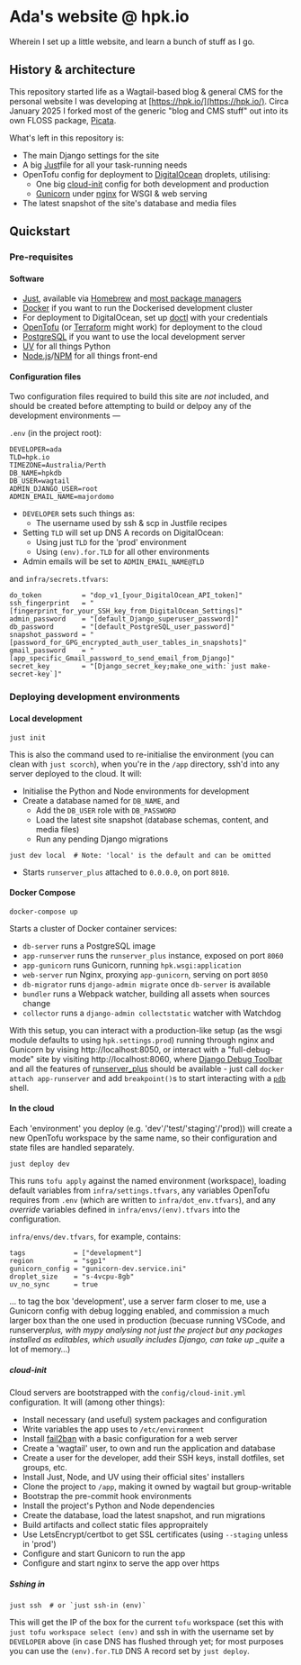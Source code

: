 # Ada's website @ hpk.io

Wherein I set up a little website, and learn a bunch of stuff as I go.

## History & architecture

This repository started life as a Wagtail-based blog & general CMS for the personal website I was
developing at [https://hpk.io/](https://hpk.io/). Circa January 2025 I forked most of the generic
"blog and CMS stuff" out into its own FLOSS package, [Picata](https://pypi.org/project/picata/).

What's left in this repository is:

- The main Django settings for the site
- A big [Just](https://just.systems)file for all your task-running needs
- OpenTofu config for deployment to [DigitalOcean](https://www.digitalocean.com)
  droplets, utilising:
  - One big [cloud-init](http://cloud-init.io) config for both development and production
  - [Gunicorn](https://gunicorn.org) under [nginx](https://nginx.org/en/) for WSGI & web serving
- The latest snapshot of the site's database and media files

## Quickstart

### Pre-requisites

#### Software

- [Just](https://just.systems), available via [Homebrew](https://brew.sh) and [most package managers](https://github.com/casey/just?tab=readme-ov-file#installation)
- [Docker](https://www.docker.com) if you want to run the Dockerised development cluster
- For deployment to DigitalOcean, set up [doctl](https://docs.digitalocean.com/reference/doctl/)
  with your credentials
- [OpenTofu](https://opentofu.org) (or [Terraform](https://www.terraform.io) might work) for
  deployment to the cloud
- [PostgreSQL](https://www.postgresql.org) if you want to use the local development server
- [UV](https://docs.astral.sh/uv/) for all things Python
- [Node.js](https://nodejs.org/en)/[NPM](https://www.npmjs.com) for all things front-end

#### Configuration files

Two configuration files required to build this site are _not_ included, and should be created
before attempting to build or delpoy any of the development environments —

`.env` (in the project root):

```
DEVELOPER=ada
TLD=hpk.io
TIMEZONE=Australia/Perth
DB_NAME=hpkdb
DB_USER=wagtail
ADMIN_DJANGO_USER=root
ADMIN_EMAIL_NAME=majordomo
```

- `DEVELOPER` sets such things as:
  - The username used by ssh & scp in Justfile recipes
- Setting `TLD` will set up DNS A records on DigitalOcean:
  - Using just `TLD` for the 'prod' environment
  - Using `(env).for.TLD` for all other environments
- Admin emails will be set to `ADMIN_EMAIL_NAME@TLD`

and `infra/secrets.tfvars`:

```
do_token          = "dop_v1_[your_DigitalOcean_API_token]"
ssh_fingerprint   = "[fingerprint_for_your_SSH_key_from_DigitalOcean_Settings]"
admin_password    = "[default_Django_superuser_password]"
db_password       = "[default_PostgreSQL_user_password]"
snapshot_password = "[password_for_GPG_encrypted_auth_user_tables_in_snapshots]"
gmail_password    = "[app_specific_Gmail_password_to_send_email_from_Django]"
secret_key        = "[Django_secret_key;make_one_with:`just make-secret-key`]"
```

### Deploying development environments

#### Local development

```shell
just init
```

This is also the command used to re-initialise the environment (you can clean
with `just scorch`), when you're in the `/app` directory, ssh'd into any server
deployed to the cloud. It will:

- Initialise the Python and Node environments for development
- Create a database named for `DB_NAME`, and
  - Add the `DB_USER` role with `DB_PASSWORD`
  - Load the latest site snapshot (database schemas, content, and media files)
  - Run any pending Django migrations

```shell
just dev local  # Note: 'local' is the default and can be omitted
```

- Starts `runserver_plus` attached to `0.0.0.0`, on port `8010`.

#### Docker Compose

```shell
docker-compose up
```

Starts a cluster of Docker container services:

- `db-server` runs a PostgreSQL image
- `app-runserver` runs the `runserver_plus` instance, exposed on port `8060`
- `app-gunicorn` runs Gunicorn, running `hpk.wsgi:application`
- `web-server` run Nginx, proxying `app-gunicorn`, serving on port `8050`
- `db-migrator` runs `django-admin migrate` once `db-server` is available
- `bundler` runs a Webpack watcher, building all assets when sources change
- `collector` runs a `django-admin collectstatic` watcher with Watchdog

With this setup, you can interact with a production-like setup (as the wsgi
module defaults to using `hpk.settings.prod`) running through nginx and Gunicorn
by vising http://localhost:8050, or interact with a "full-debug-mode" site by
visiting http://localhost:8060, where
[Django Debug Toolbar](https://django-debug-toolbar.readthedocs.io/en/latest/)
and all the features of
[runserver_plus](https://django-extensions.readthedocs.io/en/latest/runserver_plus.html)
should be available - just call `docker attach app-runserver` and add
`breakpoint()`s to start interacting with a
[`pdb`](https://docs.python.org/3/library/pdb.html) shell.

#### In the cloud

Each 'environment' you deploy (e.g. 'dev'/'test/'staging'/'prod)) will create a
new OpenTofu workspace by the same name, so their configuration and state files
are handled separately.

```shell
just deploy dev
```

This runs `tofu apply` against the named environment (workspace), loading
default variables from `infra/settings.tfvars`, any variables OpenTofu requires
from `.env` (which are written to `infra/dot_env.tfvars`), and any _override_
variables defined in `infra/envs/(env).tfvars` into the configuration.

`infra/envs/dev.tfvars`, for example, contains:

```
tags            = ["development"]
region          = "sgp1"
gunicorn_config = "gunicorn-dev.service.ini"
droplet_size    = "s-4vcpu-8gb"
uv_no_sync      = true
```

… to tag the box 'development', use a server farm closer to me, use a Gunicorn
config with debug logging enabled, and commission a much larger box than the one
used in production (becuase running VSCode, and runserver*plus, with mypy
analysing not just the project but any packages installed as editables, which
usually includes Django, can take up \_quite* a lot of memory…)

##### cloud-init

Cloud servers are bootstrapped with the `config/cloud-init.yml` configuration.
It will (among other things):

- Install necessary (and useful) system packages and configuration
- Write variables the app uses to `/etc/environment`
- Install [fail2ban](https://fail2ban.readthedocs.io/) with a basic configuration for a web server
- Create a 'wagtail' user, to own and run the application and database
- Create a user for the developer, add their SSH keys, install dotfiles, set groups, etc.
- Install Just, Node, and UV using their official sites' installers
- Clone the project to `/app`, making it owned by wagtail but group-writable
- Bootstrap the pre-commit hook environments
- Install the project's Python and Node dependencies
- Create the database, load the latest snapshot, and run migrations
- Build artifacts and collect static files appropraitely
- Use LetsEncrypt/certbot to get SSL certificates (using `--staging` unless in 'prod')
- Configure and start Gunicorn to run the app
- Configure and start nginx to serve the app over https

##### Sshing in

```shell
just ssh  # or `just ssh-in (env)`
```

This will get the IP of the box for the current `tofu` workspace (set this with
`just tofu workspace select (env)` and ssh in with the username set by `DEVELOPER`
above (in case DNS has flushed through yet; for most purposes you can use the
`(env).for.TLD` DNS A record set by `just deploy`.
